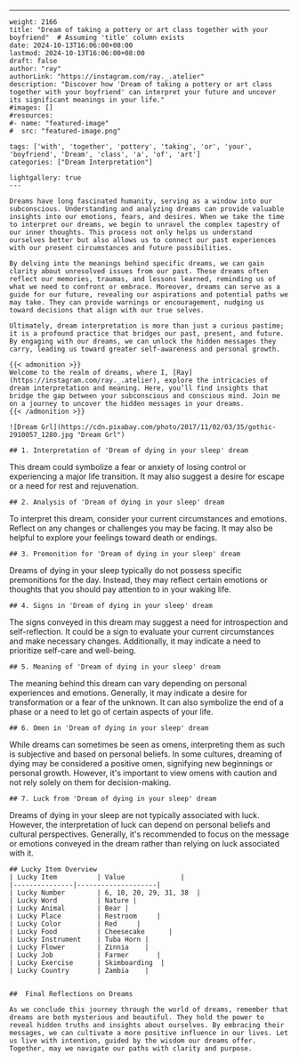---
    weight: 2166
    title: "Dream of taking a pottery or art class together with your boyfriend"  # Assuming 'title' column exists
    date: 2024-10-13T16:06:00+08:00
    lastmod: 2024-10-13T16:06:00+08:00
    draft: false
    author: "ray"
    authorLink: "https://instagram.com/ray._.atelier"
    description: "Discover how 'Dream of taking a pottery or art class together with your boyfriend' can interpret your future and uncover its significant meanings in your life."
    #images: []
    #resources:
    #- name: "featured-image"
    #  src: "featured-image.png"
    
    tags: ['with', 'together', 'pottery', 'taking', 'or', 'your', 'boyfriend', 'Dream', 'class', 'a', 'of', 'art']
    categories: ["Dream Interpretation"]
    
    lightgallery: true
    ---
    
    Dreams have long fascinated humanity, serving as a window into our subconscious. Understanding and analyzing dreams can provide valuable insights into our emotions, fears, and desires. When we take the time to interpret our dreams, we begin to unravel the complex tapestry of our inner thoughts. This process not only helps us understand ourselves better but also allows us to connect our past experiences with our present circumstances and future possibilities.
    
    By delving into the meanings behind specific dreams, we can gain clarity about unresolved issues from our past. These dreams often reflect our memories, traumas, and lessons learned, reminding us of what we need to confront or embrace. Moreover, dreams can serve as a guide for our future, revealing our aspirations and potential paths we may take. They can provide warnings or encouragement, nudging us toward decisions that align with our true selves.
    
    Ultimately, dream interpretation is more than just a curious pastime; it is a profound practice that bridges our past, present, and future. By engaging with our dreams, we can unlock the hidden messages they carry, leading us toward greater self-awareness and personal growth.
    
    {{< admonition >}}
    Welcome to the realm of dreams, where I, [Ray](https://instagram.com/ray._.atelier), explore the intricacies of dream interpretation and meaning. Here, you’ll find insights that bridge the gap between your subconscious and conscious mind. Join me on a journey to uncover the hidden messages in your dreams.
    {{< /admonition >}}
    
    ![Dream Grl](https://cdn.pixabay.com/photo/2017/11/02/03/35/gothic-2910057_1280.jpg "Dream Grl")
    
    ## 1. Interpretation of 'Dream of dying in your sleep' dream
    
This dream could symbolize a fear or anxiety of losing control or experiencing a major life transition. It may also suggest a desire for escape or a need for rest and rejuvenation.
    
    ## 2. Analysis of 'Dream of dying in your sleep' dream
    
To interpret this dream, consider your current circumstances and emotions. Reflect on any changes or challenges you may be facing. It may also be helpful to explore your feelings toward death or endings.
    
    ## 3. Premonition for 'Dream of dying in your sleep' dream
    
Dreams of dying in your sleep typically do not possess specific premonitions for the day. Instead, they may reflect certain emotions or thoughts that you should pay attention to in your waking life.
    
    ## 4. Signs in 'Dream of dying in your sleep' dream
    
The signs conveyed in this dream may suggest a need for introspection and self-reflection. It could be a sign to evaluate your current circumstances and make necessary changes. Additionally, it may indicate a need to prioritize self-care and well-being.
    
    ## 5. Meaning of 'Dream of dying in your sleep' dream
    
The meaning behind this dream can vary depending on personal experiences and emotions. Generally, it may indicate a desire for transformation or a fear of the unknown. It can also symbolize the end of a phase or a need to let go of certain aspects of your life.
    
    ## 6. Omen in 'Dream of dying in your sleep' dream
    
While dreams can sometimes be seen as omens, interpreting them as such is subjective and based on personal beliefs. In some cultures, dreaming of dying may be considered a positive omen, signifying new beginnings or personal growth. However, it's important to view omens with caution and not rely solely on them for decision-making.
    
    ## 7. Luck from 'Dream of dying in your sleep' dream
    
Dreams of dying in your sleep are not typically associated with luck. However, the interpretation of luck can depend on personal beliefs and cultural perspectives. Generally, it's recommended to focus on the message or emotions conveyed in the dream rather than relying on luck associated with it.
    
    ## Lucky Item Overview
    | Lucky Item          | Value              |
    |---------------|--------------------|
    | Lucky Number        | 6, 10, 20, 29, 31, 38  |
    | Lucky Word          | Nature |
    | Lucky Animal        | Bear |
    | Lucky Place         | Restroom     |
    | Lucky Color         | Red     |
    | Lucky Food          | Cheesecake      |
    | Lucky Instrument    | Tuba Horn |
    | Lucky Flower        | Zinnia    |
    | Lucky Job           | Farmer       |
    | Lucky Exercise      | Skimboarding  |
    | Lucky Country       | Zambia    |
    
    
    ##  Final Reflections on Dreams
    
    As we conclude this journey through the world of dreams, remember that dreams are both mysterious and beautiful. They hold the power to reveal hidden truths and insights about ourselves. By embracing their messages, we can cultivate a more positive influence in our lives. Let us live with intention, guided by the wisdom our dreams offer. Together, may we navigate our paths with clarity and purpose.
    